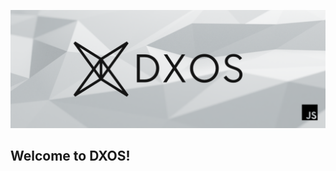 ![DXOS](https://github.com/dxos/.github/blob/main/profile/github-repo-banner.png)
## Welcome to DXOS!
